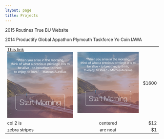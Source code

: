 ```yaml
---
layout: page
title: Projects
---
```


2015
Routines
True BU Website

2014
Productify
Global Appathon
Plymouth Taskforce
Yo Coin
IAWA

|               |               |       |
| ------------- |:-------------:| -----:|
|[This link](http://example.net/)![Routines](/images/routines.png)| ![Routines](/images/routines.png) | $1600 |
| col 2 is      | centered      |   $12 |
| zebra stripes | are neat      |    $1 |